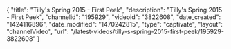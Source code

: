 {
    "title": "Tilly's Spring 2015 - First Peek",
    "description": "Tilly's Spring 2015 - First Peek",
    "channelid": "195929",
    "videoid": "3822608",
    "date_created": "1424116896",
    "date_modified": "1470242815",
    "type": "captivate",
    "layout": "channelVideo",
    "url": "\/latest-videos\/tilly-s-spring-2015-first-peek\/195929-3822608"
}